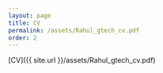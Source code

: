 ```yaml
---
layout: page
title: CV
permalink: /assets/Rahul_gtech_cv.pdf
order: 2
---
```


[CV]({{ site.url }}/assets/Rahul_gtech_cv.pdf)
